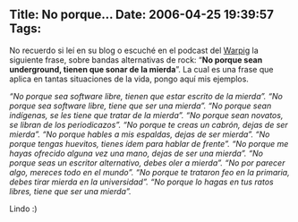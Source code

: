 Title: No porque...
Date: 2006-04-25 19:39:57
Tags: 
---
<p>No recuerdo si leí en su blog o escuché en el podcast del <a href="http://www.dixo.com/warpig">Warpig</a> la siguiente frase, sobre bandas alternativas de rock: &#8220;<strong>No porque sean underground, tienen que sonar de la mierda</strong>&#8221;. La cual es una frase que aplica en tantas situaciones de la vida, pongo aquí mis ejemplos.</p>

<p><em>&#8220;No porque sea software libre, tienen que estar escrito de la mierda&#8221;. &#8220;No porque sea software libre, tiene que ser una mierda&#8221;. &#8220;No porque sean indígenas, se les tiene que tratar de la mierda&#8221;. &#8220;No porque sean novatos, se libran de los periodicazos&#8221;. &#8220;No porque te creas un cabrón, dejas de ser mierda&#8221;. &#8220;No porque hables a mis espaldas, dejas de ser mierda&#8221;. &#8220;No porque tengas huevitos, tienes ídem para hablar de frente&#8221;. &#8220;No porque me hayas ofrecido alguna vez una mano, dejas de ser una mierda&#8221;. &#8220;No porque seas un escritor alternativo, debes oler a mierda&#8221;. &#8220;No por parecer algo, mereces todo en el mundo&#8221;. &#8220;No porque te trataron feo en la primaria, debes tirar mierda en la universidad&#8221;. &#8220;No porque lo hagas en tus ratos libres, tiene que ser una mierda&#8221;.</em></p>

<p>Lindo :)</p>
